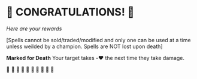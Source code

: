 # :sparkler: CONGRATULATIONS! :sparkler: 
*Here are your rewards*

[Spells cannot be sold/traded/modified and only one can be used at a time unless weilded by a champion. Spells are NOT lost upon death]

**Marked for Death** Your target takes -:heart: the next time they take damage.

:sparkler: :sparkler: :sparkler: :sparkler: :sparkler: :sparkler: :sparkler: :sparkler: :sparkler: :sparkler: 
